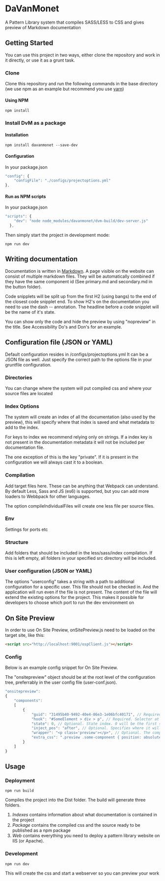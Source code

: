 # DaVanMonet
A Pattern Library system that compiles SASS/LESS to CSS and gives preview of Markdown documentation

## Getting Started
You can use this project in two ways, either clone the repository and work in it directly, or use it as a grunt task.

### Clone
Clone this repository and run the following commands in the base directory (we use npm as an example but recommend you use [yarn](https://yarnpkg.com/en/))

#### Using NPM
```shell
npm install
```

### Install DvM as a package
#### Installation
```shell
npm install davanmonet --save-dev
```
#### Configuration
In your package.json
```js
"config": {
    "configFile": "./configs/projectoptions.yml"
},
```

#### Run as NPM scripts
In your package.json
```js
"scripts": {
    "dev": "node node_modules/davanmonet/dvm-build/dev-server.js"
  },
```

Then simply start the project in development mode:
```shell
npm run dev
```

## Writing documentation
Documentation is written in [Markdown](https://daringfireball.net/projects/markdown/). 
A page visible on the website can consist of multiple markdown files. They will be automatically combined if they have the same component id (See primary.md and secondary.md in the button folder).

Code snipplets will be split up from the first H2 (using bangs) to the end of the closest code snipplet end.
To show H2's on the documentation you need to use the dash -- annotation. The headline before a code snipplet will be the name of it's state.

You can show only the code and hide the preview by using "nopreview" in the title. See Accessibility Do's and Don's for an example.


## Configuration file (JSON or YAML)
Default configuration resides in /configs/projectoptions.yml
It can be a JSON file as well. Just specify the correct path to the options file in your gruntfile configuration.


### Directories
You can change where the system will put compiled css and where your source files are located

### Index Options
The system will create an index of all the documentation (also used by the preview), this will specify where that index is saved and what metadata to add to the index.

For keys to index we recommend relying only on strings. If a index key is not present in the documentation metadata it will not be included per documentation file.

The one exception of this is the key "private". If it is present in the configuration we will always cast it to a boolean.

### Compilation
Add target files here. These can be anything that Webpack can understand. By default Less, Sass and JS (es6) is supported, but you can add more loaders to Webbpack for other languages.

The option compileIndividualFiles will create one less file per source files. 

### Env
Settings for ports etc

### Structure
Add folders that should be included in the less/sass/index compilation.
If this is left empty, all folders in your specified src directory will be included.

### User configuration (JSON or YAML)
The options "userconfig" takes a string with a path to additional configuration for a specific user. This file should not be checked in. And the application will run even if the file is not present.
The content of the file will extend the existing options for the project. 
This makes it possible for developers to choose which port to run the dev environment on

## On Site Preview
In order to use On Site Preview, onSitePreview.js need to be loaded on the target site, like this:
```html
<script src="http://localhost:9001/ospClient.js"></script>
```
### Config
Below is an example config snippet for On Site Preview.

The "onsitepreview" object should be at the root level of the configuration tree, preferrably in the user config file (user-conf.json).

```js
"onsitepreview":
{
    "components":
    [
        {
            "guid": "31495b40-9492-40e4-86e3-1e06bfc40171", // Required. GUID of the compontent
            "hook": "#SomeElement > div > p", // Required. Selector at which the component will be injected
            "state": 0, // Optional. State index. 0 will be the first state that is defined. Defaults to 0.
            "inject_pos": "after", // Optional. Specifies where it will be injected in relation to the selector. Before, after, append or prepend. Defaults to after.
            "wrapper": "<p class='preview'></p>", // Optional. The component will be wrapped in this tag if specified.
            "extra_css": ".preview .some-component { position: absolute; width: 100%; }" // Optional. This CSS will be injected in the page in addition to the component.
        }
    ]
}
```

## Usage


### Deployment
```shell
npm run build
```
Compiles the project into the Dist folder. The build will generate three folders. 
1. *Indexes* contains information about what documentation is contained in the project
2. *Package* contains the compiled css and the source ready to be published as a npm package
3. *Web* contains everything you need to deploy a pattern library website on IIS (or Apache).

### Development
```shell
npm run dev
```
This will create the css and start a webserver so you can preview your work
